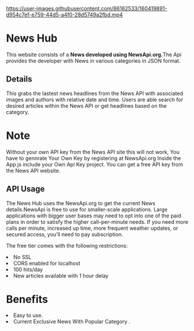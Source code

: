 https://user-images.githubusercontent.com/86162533/160419891-d954c7ef-e759-44d5-a4f0-28d5749a2fbd.mp4

# News Hub
This website consists of a <b>News  developed using NewsApi.org.</b>The Api provides the developer with News in various categories in JSON format.

## Details
This grabs the lastest news headlines from the News API with associated images and authors with relative date and time. 
Users are able search for desired articles within the News API or get headlines based on the category.

# Note
Without your own  API key from the News API site this will not work, You have to gennrate Your Own Key by registering at NewsApi.org
Inside the App.js include your Own Api Key project. You can get a free API key from the News API website.


## API Usage
The News Hub uses the NewsApi.org to get the current News details.NewsApi is free to use for smaller-scale applications. Large applications with bigger user bases may need to opt into one of the paid plans in order to satisfy the higher call–per-minute needs. If you need more calls per minute, increased up time, more frequent weather updates, or secured access, you’ll need to pay subscription.

The free tier comes with the following restrictions:

<li>No SSL</li>
<li>CORS enabled for localhost</li>
<li>100 hits/day</li>
<li>New articles available with 1 hour delay</li>

# Benefits

<li>Easy to use.</li>
<li>Current Exclusive News With Popular Category .</li>
